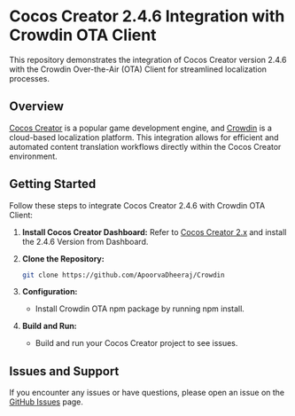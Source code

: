 # Cocos Creator 2.4.6 Integration with Crowdin OTA Client

This repository demonstrates the integration of Cocos Creator version 2.4.6 with the Crowdin Over-the-Air (OTA) Client for streamlined localization processes.

## Overview

[Cocos Creator](https://www.cocos.com/en/creator) is a popular game development engine, and [Crowdin](https://crowdin.com/) is a cloud-based localization platform. This integration allows for efficient and automated content translation workflows directly within the Cocos Creator environment.

## Getting Started

Follow these steps to integrate Cocos Creator 2.4.6 with Crowdin OTA Client:

1.  **Install Cocos Creator Dashboard:**
   Refer to [Cocos Creator 2.x](https://www.cocos.com/en/creator-download) and install the 2.4.6 Version from Dashboard.

2. **Clone the Repository:**
   ```bash
   git clone https://github.com/ApoorvaDheeraj/Crowdin
   ```

3. **Configuration:**
   - Install Crowdin OTA npm package by running npm install.

   
4. **Build and Run:**
   - Build and run your Cocos Creator project to see issues.
  

## Issues and Support

If you encounter any issues or have questions, please open an issue on the [GitHub Issues](https://github.com/ApoorvaDheeraj/Crowdin/issues) page.

